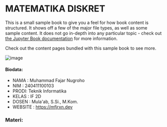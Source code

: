 # MATEMATIKA DISKRET

This is a small sample book to give you a feel for how book content is
structured.
It shows off a few of the major file types, as well as some sample content.
It does not go in-depth into any particular topic - check out [the Jupyter Book documentation](https://jupyterbook.org) for more information.

Check out the content pages bundled with this sample book to see more.

<!-- <center> -->
<!-- <img src="img/logo.png"></img> -->
![image](./img/logo.png)
<!-- </center> -->

#### Biodata:
* NAMA : Muhammad Fajar Nugroho
* NIM : 240411100103
* PRODI: Teknik Informatika
* KELAS : IF 2D
* DOSEN : Mula'ab, S.Si., M.Kom.
* WEBSITE : https://mfjrxn.dev


### Materi:
```{tableofcontents}
```



